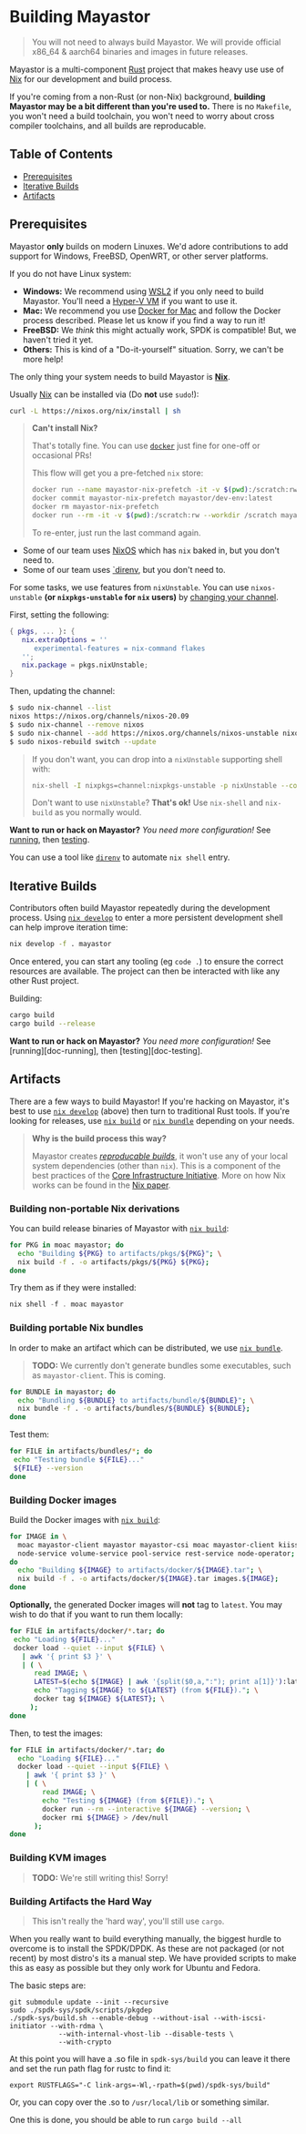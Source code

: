 # Building Mayastor

> You will not need to always build Mayastor. We will provide official x86_64
> & aarch64 binaries and images in future releases.

Mayastor is a multi-component [Rust][rust-lang] project that makes heavy use use of
[Nix][nix-explore] for our development and build process.

If you're coming from a non-Rust (or non-Nix) background, **building Mayastor may be a bit
different than you're used to.** There is no `Makefile`, you won't need a build toolchain,
you won't need to worry about cross compiler toolchains, and all builds are reproducable.

## Table of Contents

* [Prerequisites](#Prerequisites)
* [Iterative Builds](#Iterative-Builds)
* [Artifacts](#Artifacts)

## Prerequisites

Mayastor **only** builds on modern Linuxes. We'd adore contributions to add support for 
Windows, FreeBSD, OpenWRT, or other server platforms.

If you do not have Linux system:

* **Windows:** We recommend using [WSL2][windows-wsl2] if you only need to
  build Mayastor. You'll need a [Hyper-V VM][windows-hyperv] if you want to use it.
* **Mac:** We recommend you use [Docker for Mac][docker-install]
  and follow the Docker process described. Please let us know if you find a way to
  run it!
* **FreeBSD:** We *think* this might actually work, SPDK is compatible! But, we haven't 
  tried it yet.
* **Others:** This is kind of a "Do-it-yourself" situation. Sorry, we can't be more help!

The only thing your system needs to build Mayastor is [**Nix**][nix-install].

Usually [Nix][nix-install] can be installed via (Do **not** use `sudo`!):

```bash
curl -L https://nixos.org/nix/install | sh
```

> **Can't install Nix?**
>
> That's totally fine. You can use [`docker`][docker-install] just fine for one-off or occasional PRs!
> 
> This flow will get you a pre-fetched `nix` store:
> ```bash
> docker run --name mayastor-nix-prefetch -it -v $(pwd):/scratch:rw --privileged --workdir /scratch nixos/nix nix-shell --run "exit 0"
> docker commit mayastor-nix-prefetch mayastor/dev-env:latest
> docker rm mayastor-nix-prefetch
> docker run --rm -it -v $(pwd):/scratch:rw --workdir /scratch mayastor/dev-env:latest nix-shell
> ```
>
> To re-enter, just run the last command again.


* Some of our team uses [NixOS][nixos] which has `nix` baked in, but you don't need to.
* Some of our team uses [`direnv][direnv], but you don't need to.

For some tasks, we use features from `nixUnstable`. You can use `nixos-unstable`
**(or `nixpkgs-unstable` for `nix` users)** by [changing your channel][nix-channel].

First, setting the following:

```nix
{ pkgs, ... }: {
   nix.extraOptions = ''
      experimental-features = nix-command flakes
   '';
   nix.package = pkgs.nixUnstable;
}
```

Then, updating the channel:

```bash
$ sudo nix-channel --list 
nixos https://nixos.org/channels/nixos-20.09
$ sudo nix-channel --remove nixos
$ sudo nix-channel --add https://nixos.org/channels/nixos-unstable nixos
$ sudo nixos-rebuild switch --update
```

> If you don't want, you can drop into a 
`nixUnstable` supporting shell with:
> 
> ```bash
> nix-shell -I nixpkgs=channel:nixpkgs-unstable -p nixUnstable --command "nix --experimental-features 'nix-command flakes' develop -f . mayastor"
> ```
>
> Don't want to use `nixUnstable`? **That's ok!** Use `nix-shell` and `nix-build` as you normally would.

**Want to run or hack on Mayastor?** *You need more configuration!* See
[running][doc-run], then [testing][doc-test].


You can use a tool like [`direnv`][direnv] to automate `nix shell` entry.

## Iterative Builds

Contributors often build Mayastor repeatedly during the development process.
Using [`nix develop`][nix-develop] to enter a more persistent development shell can help improve
iteration time:

```bash
nix develop -f . mayastor
```

Once entered, you can start any tooling (eg `code .`) to ensure the correct resources are available.
The project can then be interacted with like any other Rust project.

Building:

```bash
cargo build
cargo build --release
```

**Want to run or hack on Mayastor?** *You need more configuration!* See
[running][doc-running], then [testing][doc-testing].

## Artifacts

There are a few ways to build Mayastor! If you're hacking on Mayastor, it's best to use
[`nix develop`][nix-develop] (above) then turn to traditional Rust tools. If you're looking for releases, use [`nix build`][nix-build] or [`nix bundle`][nix-bundle] depending on your needs.

> **Why is the build process this way?**
>
> Mayastor creates [*reproducable builds*][reproducable-builds], it won't use any of your
> local system dependencies (other than `nix`). This is a component of the best practices of the
> [Core Infrastructure Initiative][cii-best-practices]. More on how Nix works can be found in the
> [Nix paper][nix-paper].
### Building non-portable Nix derivations

You can build release binaries of Mayastor with [`nix build`][nix-build]:

```bash
for PKG in moac mayastor; do
  echo "Building ${PKG} to artifacts/pkgs/${PKG}"; \
  nix build -f . -o artifacts/pkgs/${PKG} ${PKG};
done
```

Try them as if they were installed:

```rust
nix shell -f . moac mayastor
```

### Building portable Nix bundles

In order to make an artifact which can be distributed, we use [`nix bundle`][nix-bundle].

> **TODO:** We currently don't generate bundles some executables, such as
> `mayastor-client`. This is coming.

```bash
for BUNDLE in mayastor; do
  echo "Bundling ${BUNDLE} to artifacts/bundle/${BUNDLE}"; \
  nix bundle -f . -o artifacts/bundles/${BUNDLE} ${BUNDLE};
done
```

Test them:

```bash
for FILE in artifacts/bundles/*; do
 echo "Testing bundle ${FILE}..."
 ${FILE} --version
done
```

### Building Docker images

Build the Docker images with [`nix build`][nix-build]:

```bash
for IMAGE in \
  moac mayastor-client mayastor mayastor-csi moac mayastor-client kiiss-service \
  node-service volume-service pool-service rest-service node-operator; \
do
  echo "Building ${IMAGE} to artifacts/docker/${IMAGE}.tar"; \
  nix build -f . -o artifacts/docker/${IMAGE}.tar images.${IMAGE};
done
```

**Optionally,** the generated Docker images will **not** tag to `latest`. You may wish to do that if
you want to run them locally:

```bash
for FILE in artifacts/docker/*.tar; do
 echo "Loading ${FILE}..."
 docker load --quiet --input ${FILE} \
   | awk '{ print $3 }' \
   | ( \
      read IMAGE; \
      LATEST=$(echo ${IMAGE} | awk '{split($0,a,":"); print a[1]}'):latest; \
      echo "Tagging ${IMAGE} to ${LATEST} (from ${FILE})."; \
      docker tag ${IMAGE} ${LATEST}; \
     );
done
```

Then, to test the images:

```bash
for FILE in artifacts/docker/*.tar; do
  echo "Loading ${FILE}..."
  docker load --quiet --input ${FILE} \
    | awk '{ print $3 }' \
    | ( \
        read IMAGE; \
        echo "Testing ${IMAGE} (from ${FILE})."; \
        docker run --rm --interactive ${IMAGE} --version; \
        docker rmi ${IMAGE} > /dev/null
      );
done
```

### Building KVM images

> **TODO:** We're still writing this! Sorry!

### Building Artifacts the Hard Way

> This isn't really the 'hard way', you'll still use `cargo`.

When you really want to build everything manually, the biggest hurdle to overcome is to install the SPDK/DPDK. As these
are not packaged (or not recent) by most distro's its a manual step. We have provided scripts to make this as easy as
possible but they only work for Ubuntu and Fedora.

The basic steps are:

```
git submodule update --init --recursive
sudo ./spdk-sys/spdk/scripts/pkgdep
./spdk-sys/build.sh --enable-debug --without-isal --with-iscsi-initiator --with-rdma \
            --with-internal-vhost-lib --disable-tests \
            --with-crypto
```
At this point you will have a .so file in `spdk-sys/build` you can leave it there and set the run path flag for rustc to find it:

```
export RUSTFLAGS="-C link-args=-Wl,-rpath=$(pwd)/spdk-sys/build"
```

Or, you can copy over the .so to `/usr/local/lib` or something similar.

One this is done, you should be able to run `cargo build --all`

[doc-run]: ./run.md
[doc-test]: ./test.md
[direnv]: https://direnv.net/
[nix-explore]: https://nixos.org/explore.html
[nix-install]: https://nixos.org/download.html
[nix-develop]: https://nixos.org/manual/nix/unstable/command-ref/new-cli/nix3-develop.html
[nix-paper]: https://edolstra.github.io/pubs/nixos-jfp-final.pdf
[nix-build]: https://nixos.org/manual/nix/unstable/command-ref/new-cli/nix3-build.html
[nix-bundle]: https://nixos.org/manual/nix/unstable/command-ref/new-cli/nix3-bundle.html
[nix-shell]: https://nixos.org/manual/nix/unstable/command-ref/new-cli/nix3-shell.html
[nix-channel]: https://nixos.wiki/wiki/Nix_channels
[nixos]: https://nixos.org/
[rust-lang]: https://www.rust-lang.org/
[windows-wsl2]: https://wiki.ubuntu.com/WSL#Ubuntu_on_WSL
[windows-hyperv]: https://wiki.ubuntu.com/Hyper-V
[docker-install]: https://docs.docker.com/get-docker/
[reproducable-builds]: https://reproducible-builds.org/
[cii-best-practices]: https://www.coreinfrastructure.org/programs/best-practices-program/
[direnv]: https://direnv.net/
